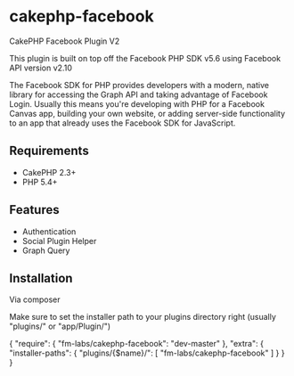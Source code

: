 cakephp-facebook
================

CakePHP Facebook Plugin V2

This plugin is built on top off the Facebook PHP SDK v5.6 using Facebook API version v2.10


The Facebook SDK for PHP provides developers with a modern, native library
for accessing the Graph API and taking advantage of Facebook Login.
Usually this means you're developing with PHP for a Facebook Canvas app, building your own website,
or adding server-side functionality to an app that already uses the Facebook SDK for JavaScript.


Requirements
------------

- CakePHP 2.3+
- PHP 5.4+


Features
------------

- Authentication
- Social Plugin Helper
- Graph Query


Installation
------------

Via composer

Make sure to set the installer path to your plugins directory right
(usually "plugins/" or "app/Plugin/")

{
    "require": {
        "fm-labs/cakephp-facebook": "dev-master"
    },
    "extra": {
        "installer-paths": {
            "plugins/{$name}/": [
                "fm-labs/cakephp-facebook"
            ]
        }
    }
}